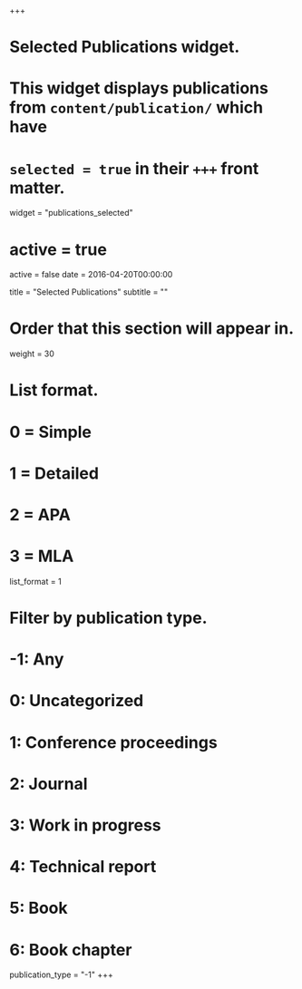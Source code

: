 +++
# Selected Publications widget.
# This widget displays publications from `content/publication/` which have
# `selected = true` in their `+++` front matter.
widget = "publications_selected"
# active = true
active = false
date = 2016-04-20T00:00:00

title = "Selected Publications"
subtitle = ""

# Order that this section will appear in.
weight = 30

# List format.
#   0 = Simple
#   1 = Detailed
#   2 = APA
#   3 = MLA
list_format = 1

# Filter by publication type.
# -1: Any
#  0: Uncategorized
#  1: Conference proceedings
#  2: Journal
#  3: Work in progress
#  4: Technical report
#  5: Book
#  6: Book chapter
publication_type = "-1"
+++

